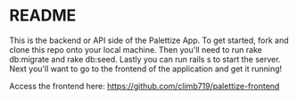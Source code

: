 # README

This is the backend or API side of the Palettize App. To get started, fork and clone this repo onto your local machine. Then you'll need to run rake db:migrate and rake db:seed. Lastly you can run rails s to start the server. Next you'll want to go to the frontend of the application and get it running!

Access the frontend here: https://github.com/climb719/palettize-frontend